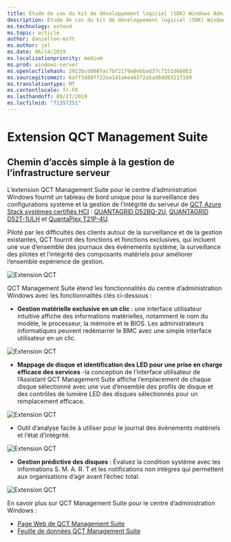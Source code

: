 ```yaml
---
title: Étude de cas du kit de développement logiciel (SDK) Windows Admin Center-QCT
description: Étude de cas du kit de développement logiciel (SDK) Windows Admin Center-QCT
ms.technology: extend
ms.topic: article
author: daniellee-msft
ms.author: jol
ms.date: 06/14/2019
ms.localizationpriority: medium
ms.prod: windows-server
ms.openlocfilehash: 2922bcdd08fac7bf2179a0ebbad37c7151d660b3
ms.sourcegitcommit: 6aff3d88ff22ea141a6ea6572a5ad8dd6321f199
ms.translationtype: MT
ms.contentlocale: fr-FR
ms.lasthandoff: 09/27/2019
ms.locfileid: "71357251"
---
```

# <a name="qct-management-suite-extension"></a>Extension QCT Management Suite

## <a name="a-simple-path-to-server-infrastructure-management"></a>Chemin d’accès simple à la gestion de l’infrastructure serveur

L’extension QCT Management Suite pour le centre d’administration Windows fournit un tableau de bord unique pour la surveillance des configurations système et la gestion de l’intégrité du serveur de [QCT Azure Stack systèmes certifiés HCI](https://go.qct.io/solutions/enterprise-private-cloud/qxstack-windows-server-cloud-ready-appliances/windows-server-software-defined-solution-wssd/) : [QUANTAGRID D52BQ-2U](https://www.qct.io/product/index/Server/rackmount-server/2U-Rackmount-Server/QuantaGrid-D52BQ-2U), [QUANTAGRID D52T-1ULH](https://www.qct.io/product/index/Storage/Storage-Server/1U-Storage-Server/QuantaGrid-D52T-1ULH) et [QuantaPlex T21P-4U](https://www.qct.io/product/index/Storage/Storage-Server/4U-Storage-Server/QuantaPlex-T21P-4U).

Piloté par les difficultés des clients autour de la surveillance et de la gestion existantes, QCT fournit des fonctions et fonctions exclusives, qui incluent une vue d’ensemble des journaux des événements système, la surveillance des pilotes et l’intégrité des composants matériels pour améliorer l’ensemble expérience de gestion.

![Extension QCT](../../media/extend-case-study-qct/D52T_DarkMode_Disk-Detail-General.PNG)

QCT Management Suite étend les fonctionnalités du centre d’administration Windows avec les fonctionnalités clés ci-dessous :
- **Gestion matérielle exclusive en un clic** : une interface utilisateur intuitive affiche des informations matérielles, notamment le nom du modèle, le processeur, la mémoire et le BIOS. Les administrateurs informatiques peuvent redémarrer le BMC avec une simple interface utilisateur en un clic.

![Extension QCT](../../media/extend-case-study-qct/D52T_Overview.PNG)

- **Mappage de disque et identification des LED pour une prise en charge efficace des services** -la conception de l’interface utilisateur de l’Assistant QCT Management Suite affiche l’emplacement de chaque disque sélectionné avec une vue d’ensemble des profils de disque et des contrôles de lumière LED des disques sélectionnés pour un remplacement efficace.

![Extension QCT](../../media/extend-case-study-qct/T21P_disk_mapping.png)

- Outil d’analyse facile à utiliser pour le journal des événements matériels et l’état d’intégrité.

![Extension QCT](../../media/extend-case-study-qct/D52T_event_log.PNG)

- **Gestion prédictive des disques** : Évaluez la condition système avec les informations S. M. A. R. T et les notifications non intègres qui permettent aux organisations d’agir avant l’échec total.

![Extension QCT](../../media/extend-case-study-qct/T21P_SMART.PNG)

En savoir plus sur QCT Management Suite pour le centre d’administration Windows :
- [Page Web de QCT Management Suite](https://go.qct.io/solutions/enterprise-private-cloud/qxstack-windows-server-cloud-ready-appliances/)
- [Feuille de données QCT Management Suite](https://go.qct.io/wp-content/uploads/2019/04/WAC-data-sheet_v04222019.pdf)